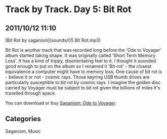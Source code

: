 # Track by Track. Day 5: Bit Rot

## 2011/10/12 11:10

[Bit Rot by saganism](sounds/05 Bit Rot.mp3)

Bit Rot is another track that was recorded long before the 'Ode to 
Voyager' album started taking shape. It was originally called 'Short 
Term Memory Loss'. It has a kind of trippy, disorientating feel to it. I 
thought it sounded good enough to put on the album so I renamed it 
'Bit-rot' - the closest equivalence a computer might have to memory 
loss. One cause of bit rot is - believe it or not - cosmic rays. Those 
keyring USB thumb drives are particularly susceptible to bit rot by 
cosmic rays. I imagine the golden disc carried by Voyager must be 
subject to bit rot given the billions of miles it's travelled through space.

You can download or buy [Saganism: Ode to Voyager][1].

## Categories 

Saganism, Music

[1]: http://saganism.bandcamp.com/album/ode-to-voyager
